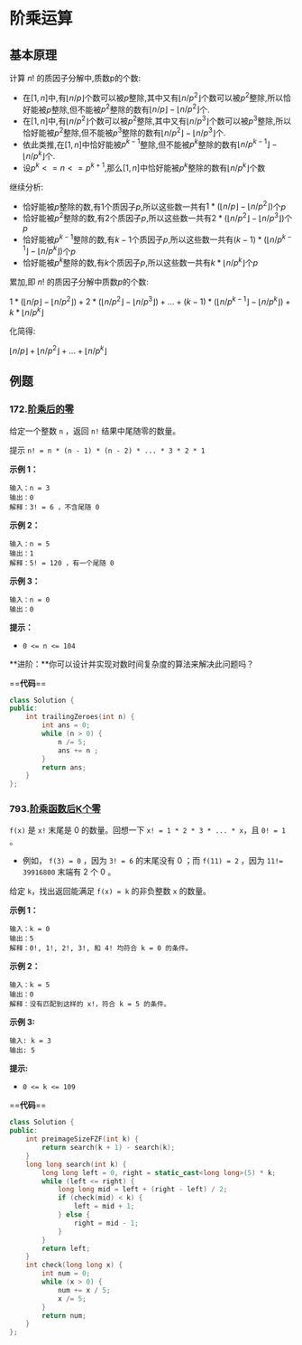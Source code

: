 # 阶乘运算

## 基本原理

计算 ${n!}$ 的质因子分解中,质数p的个数:

- 在${[1,n]}$中,有${\lfloor n/p \rfloor}$个数可以被${p}$整除,其中又有${\lfloor n/p^2 \rfloor}$个数可以被${p^2}$整除,所以恰好能被${p}$整除,但不能被${p^2}$整除的数有${\lfloor n/p \rfloor - \lfloor n/p^2 \rfloor}$个.
- 在${[1,n]}$中,有${\lfloor n/p^2 \rfloor}$个数可以被${p^2}$整除,其中又有${\lfloor n/p^3 \rfloor}$个数可以被${p^3}$整除,所以恰好能被${p^2}$整除,但不能被${p^3}$整除的数有${\lfloor n/p^2 \rfloor - \lfloor n/p^3 \rfloor}$个.
- 依此类推,在${[1,n]}$中恰好能被${p^{k-1}}$整除,但不能被${p^k}$整除的数有${\lfloor n/p^{k-1} \rfloor - \lfloor n/p^k \rfloor}$个.
- 设${p^k <= n <= p^{k+1}}$,那么${[1,n]}$中恰好能被${p^k}$整除的数有${\lfloor n/p^k \rfloor}$个数

继续分析:

- 恰好能被${p}$整除的数,有${1}$个质因子${p}$,所以这些数一共有${1*(\lfloor n/p \rfloor - \lfloor n/p^2 \rfloor)}$个${p}$
- 恰好能被${p^2}$整除的数,有${2}$个质因子${p}$,所以这些数一共有${2*(\lfloor n/p^2 \rfloor - \lfloor n/p^3 \rfloor)}$个${p}$
- 恰好能被${p^{k-1}}$整除的数,有${k-1}$个质因子${p}$,所以这些数一共有${(k-1)*(\lfloor n/p^{k-1} \rfloor - \lfloor n/p^k \rfloor)}$个${p}$
- 恰好能被${p^k}$整除的数,有${k}$个质因子${p}$,所以这些数一共有${k*\lfloor n/p^k \rfloor}$个${p}$

累加,即 ${n!}$ 的质因子分解中质数${p}$的个数:

${1*(\lfloor n/p \rfloor - \lfloor n/p^2 \rfloor) + 2*(\lfloor n/p^2 \rfloor - \lfloor n/p^3 \rfloor) + ... + (k-1)*(\lfloor n/p^{k-1} \rfloor - \lfloor n/p^k \rfloor) + k*\lfloor n/p^k \rfloor}$

化简得:

${\lfloor n/p \rfloor + \lfloor n/p^2 \rfloor + ... + \lfloor n/p^k \rfloor}$



## 例题

### 172.[阶乘后的零](https://leetcode.cn/problems/factorial-trailing-zeroes/description/)

给定一个整数 `n` ，返回 `n!` 结果中尾随零的数量。

提示 `n! = n * (n - 1) * (n - 2) * ... * 3 * 2 * 1`

 

**示例 1：**

```
输入：n = 3
输出：0
解释：3! = 6 ，不含尾随 0
```

**示例 2：**

```
输入：n = 5
输出：1
解释：5! = 120 ，有一个尾随 0
```

**示例 3：**

```
输入：n = 0
输出：0
```

 

**提示：**

- `0 <= n <= 104`

 

**进阶：**你可以设计并实现对数时间复杂度的算法来解决此问题吗？



==**代码**==

```c++
class Solution {
public:
    int trailingZeroes(int n) {
        int ans = 0;
        while (n > 0) {
            n /= 5;
            ans += n ;
        }
        return ans;
    }
};
```



### 793.[阶乘函数后K个零](https://leetcode.cn/problems/preimage-size-of-factorial-zeroes-function/description/)

 `f(x)` 是 `x!` 末尾是 0 的数量。回想一下 `x! = 1 * 2 * 3 * ... * x`，且 `0! = 1` 。

- 例如， `f(3) = 0` ，因为 `3! = 6` 的末尾没有 0 ；而 `f(11) = 2` ，因为 `11!= 39916800` 末端有 2 个 0 。

给定 `k`，找出返回能满足 `f(x) = k` 的非负整数 `x` 的数量。

 

**示例 1：**

```
输入：k = 0
输出：5
解释：0!, 1!, 2!, 3!, 和 4! 均符合 k = 0 的条件。
```

**示例 2：**

```
输入：k = 5
输出：0
解释：没有匹配到这样的 x!，符合 k = 5 的条件。
```

**示例 3:**

```
输入: k = 3
输出: 5
```

 

**提示:**

- `0 <= k <= 109`



==**代码**==

```c++
class Solution {
public:
    int preimageSizeFZF(int k) {
        return search(k + 1) - search(k);
    }
    long long search(int k) {
        long long left = 0, right = static_cast<long long>(5) * k;
        while (left <= right) {
            long long mid = left + (right - left) / 2;
            if (check(mid) < k) {
                left = mid + 1;
            } else {
                right = mid - 1;
            }
        }
        return left;
    }
    int check(long long x) {
        int num = 0;
        while (x > 0) {
            num += x / 5;
            x /= 5;
        }
        return num;
    }
};
```

